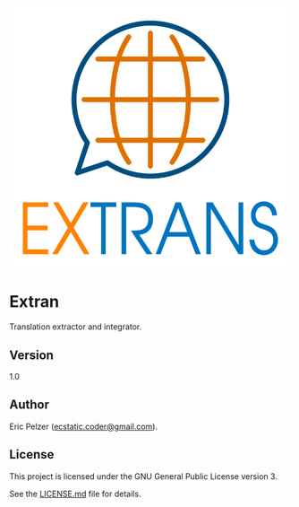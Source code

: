 ![](https://github.com/senselogic/EXTRAN/blob/master/LOGO/extrans.png)

# Extran

Translation extractor and integrator.

## Version

1.0

## Author

Eric Pelzer (ecstatic.coder@gmail.com).

## License

This project is licensed under the GNU General Public License version 3.

See the [LICENSE.md](LICENSE.md) file for details.
